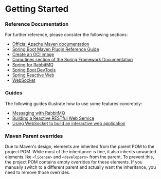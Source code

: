 # Getting Started

### Reference Documentation

For further reference, please consider the following sections:

* [Official Apache Maven documentation](https://maven.apache.org/guides/index.html)
* [Spring Boot Maven Plugin Reference Guide](https://docs.spring.io/spring-boot/3.4.3/maven-plugin)
* [Create an OCI image](https://docs.spring.io/spring-boot/3.4.3/maven-plugin/build-image.html)
* [Coroutines section of the Spring Framework Documentation](https://docs.spring.io/spring-framework/reference/6.2.3/languages/kotlin/coroutines.html)
* [Spring for RabbitMQ](https://docs.spring.io/spring-boot/3.4.3/reference/messaging/amqp.html)
* [Spring Boot DevTools](https://docs.spring.io/spring-boot/3.4.3/reference/using/devtools.html)
* [Spring Reactive Web](https://docs.spring.io/spring-boot/3.4.3/reference/web/reactive.html)
* [WebSocket](https://docs.spring.io/spring-boot/3.4.3/reference/messaging/websockets.html)

### Guides

The following guides illustrate how to use some features concretely:

* [Messaging with RabbitMQ](https://spring.io/guides/gs/messaging-rabbitmq/)
* [Building a Reactive RESTful Web Service](https://spring.io/guides/gs/reactive-rest-service/)
* [Using WebSocket to build an interactive web application](https://spring.io/guides/gs/messaging-stomp-websocket/)

### Maven Parent overrides

Due to Maven's design, elements are inherited from the parent POM to the project POM.
While most of the inheritance is fine, it also inherits unwanted elements like `<license>` and `<developers>` from the
parent.
To prevent this, the project POM contains empty overrides for these elements.
If you manually switch to a different parent and actually want the inheritance, you need to remove those overrides.

